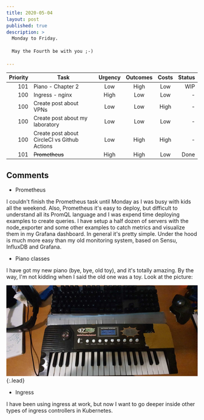 ```yaml
---
title: 2020-05-04
layout: post
published: true
description: >
  Monday to Friday.

  May the Fourth be with you ;-)

---
```



| Priority | Task | Urgency | Outcomes | Costs | Status |
| ---------: | ------------ | :-------: | :--------: | :----: | ------: |
| 101 | Piano - Chapter 2 | Low | High | Low | WIP |
| 100 | Ingress - nginx   | High | Low  | Low | - |
| 100 | Create post about VPNs | Low | Low | High | - |
| 100 | Create post about my laboratory | Low | Low | Low | - |
| 100 | Create post about CircleCI vs Github Actions | Low | High | High | - |
| 101 | ~~Prometheus~~    | High | High | Low | Done |


## Comments

* Prometheus

I couldn't finish the Prometheus task until Monday as I was busy with kids all
 the weekend.  Also, Prometheus it's easy to deploy, but difficult to understand
 all its PromQL language and I was expend time deploying examples to create
 queries.  I have setup a half dozen of servers with the node_exporter and some
 other examples to catch metrics and visualize them in my Grafana dashboard.
  In general it's pretty simple.  Under the hood is much more easy than my old
 monitoring system, based on Sensu, InfluxDB and Grafana.

* Piano classes

I have got my new piano (bye, bye, old toy), and it's totally amazing.  By the way,
 I'm not kidding when I said the old one was a toy.  Look at the picture:

![My old piano](/assets/img/old_piano.jpeg){:.lead}

* Ingress

I have been using ingress at work, but now I want to go deeper inside other
 types of ingress controllers in Kubernetes.